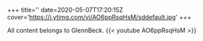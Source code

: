 +++
title=''
date=2020-05-07T17:20:15Z
cover='https://i.ytimg.com/vi/AO6ppRsqHsM/sddefault.jpg'
+++

All content belongs to GlennBeck.
{{< youtube AO6ppRsqHsM >}}

